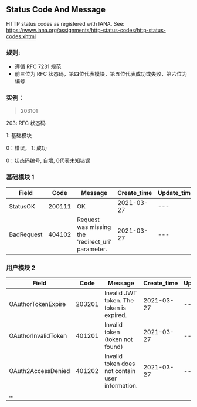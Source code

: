 ## Status Code And Message

HTTP status codes as registered with IANA.
See: https://www.iana.org/assignments/http-status-codes/http-status-codes.xhtml

### 规则:

* 遵循 RFC 7231 规范
* 前三位为 RFC 状态码，第四位代表模块，第五位代表成功或失败，第六位为编号

### 实例：

> 203101

203: RFC 状态码

1: 基础模块

0：错误， 1: 成功

0：状态码编号, 自增, 0代表未知错误

### 基础模块 1

|  Field  |  Code   | Message |Create_time |Update_time|
| ---   |  ---  | ---  |  ---  |  ---  |
|  StatusOK  |  200111  |  OK  |  2021-03-27  |  ---  |
|  BadRequest  |  404102  |  Request was missing the 'redirect_uri' parameter.   |  2021-03-27  |  ---  |

### 用户模块 2

|  Field  |  Code   | Message |Create_time |Update_time|
| ---   |  ---  | ---  |  ---  |  ---  |
|  OAuthorTokenExpire  |  203201  | Invalid JWT token. The token is expired.   |  2021-03-27  |  ---  |
|  OAuthorInvalidToken  |  401201  |  Invalid token (token not found)  |  2021-03-27  |  ---  |
|  OAuth2AccessDenied  |  401202  |  Invalid token does not contain user information.  |  2021-03-27  |  ---  |
|  ...  |    |    |    |    |